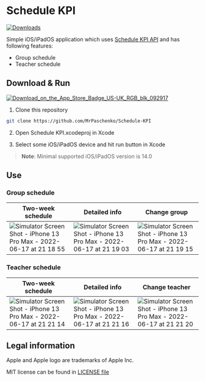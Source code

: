 # Schedule KPI

[![Downloads](https://img.shields.io/badge/Downloads-624-brightgreen.svg)](https://your-download-link)

Simple iOS/iPadOS application which uses [Schedule KPI API](https://github.com/kpi-ua/schedule.kpi.ua) and has following features:

- Group schedule
- Teacher schedule

## Download & Run

[![Download_on_the_App_Store_Badge_US-UK_RGB_blk_092917](https://user-images.githubusercontent.com/64316080/168581675-cfc29e4a-410c-4664-9213-31f11560813c.svg)](https://apps.apple.com/us/app/schedule-kpi/id1625484300)

1. Clone this repository

```bash
git clone https://github.com/MrPaschenko/Schedule-KPI
```

2. Open Schedule KPI.xcodeproj in Xcode

3. Select some iOS/iPadOS device and hit run button in Xcode

> **Note**: Minimal supported iOS/iPadOS version is 14.0

## Use

### Group schedule

| Two-week schedule  | Detailed info | Change group |
| ------------- | ------------- | ------------- |
| ![Simulator Screen Shot - iPhone 13 Pro Max - 2022-06-17 at 21 18 55](https://user-images.githubusercontent.com/64316080/174355497-c28cb3e1-944e-4e2d-83ee-de7f6f79a659.png) | ![Simulator Screen Shot - iPhone 13 Pro Max - 2022-06-17 at 21 19 03](https://user-images.githubusercontent.com/64316080/174355522-92c5756f-6f77-4ea5-be61-8a11903f3a21.png) | ![Simulator Screen Shot - iPhone 13 Pro Max - 2022-06-17 at 21 19 15](https://user-images.githubusercontent.com/64316080/174355543-bbd5251c-397b-4fbe-99c8-7f4c8e32bd52.png) |

### Teacher schedule

| Two-week schedule  | Detailed info | Change teacher |
| ------------- | ------------- | ------------- |
| ![Simulator Screen Shot - iPhone 13 Pro Max - 2022-06-17 at 21 21 14](https://user-images.githubusercontent.com/64316080/174355760-92dfcdb6-862d-4887-84b1-c34f494cde42.png) | ![Simulator Screen Shot - iPhone 13 Pro Max - 2022-06-17 at 21 21 16](https://user-images.githubusercontent.com/64316080/174355796-0e728bf7-3ee0-4eec-959b-1227d38ab8d0.png) | ![Simulator Screen Shot - iPhone 13 Pro Max - 2022-06-17 at 21 21 20](https://user-images.githubusercontent.com/64316080/174355819-4e7d5655-fadc-4041-89b1-024485e73668.png) |

## Legal information

Apple and Apple logo are trademarks of Apple Inc.

MIT license can be found in [LICENSE file](https://github.com/MrPaschenko/Schedule-KPI/blob/main/LICENSE)
